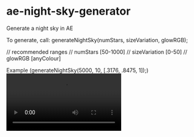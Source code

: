# ae-night-sky-generator
 Generate a night sky in AE

To generate, call: generateNightSky(numStars, sizeVariation, glowRGB);

// recommended ranges
// numStars [50-1000]
// sizeVariation [0-50]
// glowRGB [anyColour]

Example (generateNightSky(5000, 10, [.3176, .8475, 1]);)
<video src="https://i.imgur.com/VkzNenm.mp4" loop autoplay ></video>
